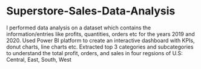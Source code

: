 # Superstore-Sales-Data-Analysis

I performed data analysis on a dataset which contains the information/entries like profits, quantities, orders etc for the years 2019 and 2020.
Used Power BI platform to create an interactive dashboard with KPIs, donut charts, line charts etc. Extracted top 3 categories and subcategories to understand the total profit, orders, and sales in four regsions of U.S: Central, East, South, West
